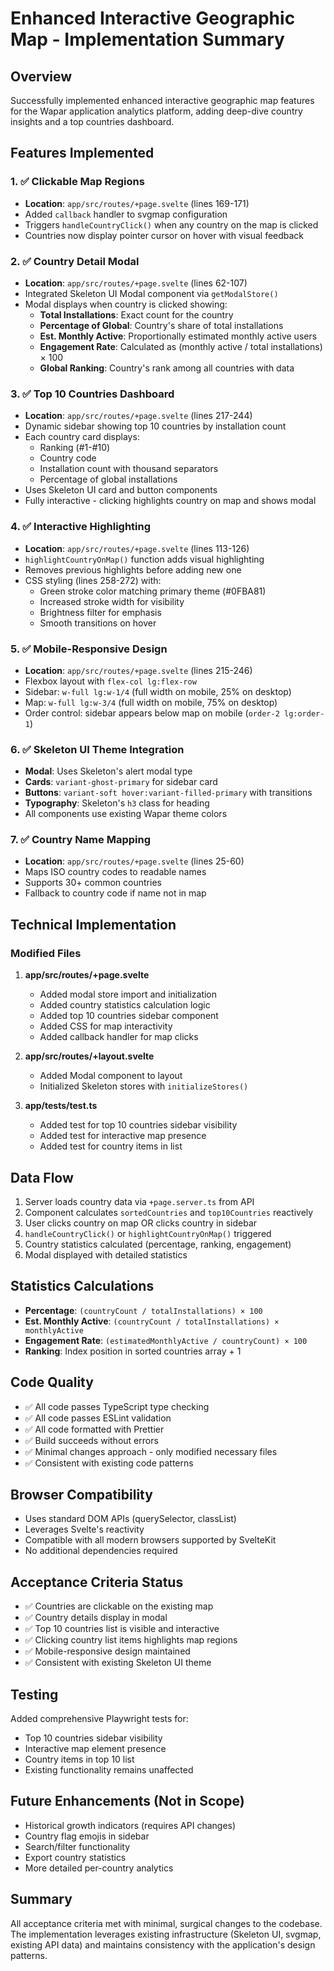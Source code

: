 # Enhanced Interactive Geographic Map - Implementation Summary

## Overview
Successfully implemented enhanced interactive geographic map features for the Wapar application analytics platform, adding deep-dive country insights and a top countries dashboard.

## Features Implemented

### 1. ✅ Clickable Map Regions
- **Location**: `app/src/routes/+page.svelte` (lines 169-171)
- Added `callback` handler to svgmap configuration
- Triggers `handleCountryClick()` when any country on the map is clicked
- Countries now display pointer cursor on hover with visual feedback

### 2. ✅ Country Detail Modal
- **Location**: `app/src/routes/+page.svelte` (lines 62-107)
- Integrated Skeleton UI Modal component via `getModalStore()`
- Modal displays when country is clicked showing:
  - **Total Installations**: Exact count for the country
  - **Percentage of Global**: Country's share of total installations
  - **Est. Monthly Active**: Proportionally estimated monthly active users
  - **Engagement Rate**: Calculated as (monthly active / total installations) × 100
  - **Global Ranking**: Country's rank among all countries with data

### 3. ✅ Top 10 Countries Dashboard
- **Location**: `app/src/routes/+page.svelte` (lines 217-244)
- Dynamic sidebar showing top 10 countries by installation count
- Each country card displays:
  - Ranking (#1-#10)
  - Country code
  - Installation count with thousand separators
  - Percentage of global installations
- Uses Skeleton UI card and button components
- Fully interactive - clicking highlights country on map and shows modal

### 4. ✅ Interactive Highlighting
- **Location**: `app/src/routes/+page.svelte` (lines 113-126)
- `highlightCountryOnMap()` function adds visual highlighting
- Removes previous highlights before adding new one
- CSS styling (lines 258-272) with:
  - Green stroke color matching primary theme (#0FBA81)
  - Increased stroke width for visibility
  - Brightness filter for emphasis
  - Smooth transitions on hover

### 5. ✅ Mobile-Responsive Design
- **Location**: `app/src/routes/+page.svelte` (lines 215-246)
- Flexbox layout with `flex-col lg:flex-row`
- Sidebar: `w-full lg:w-1/4` (full width on mobile, 25% on desktop)
- Map: `w-full lg:w-3/4` (full width on mobile, 75% on desktop)
- Order control: sidebar appears below map on mobile (`order-2 lg:order-1`)

### 6. ✅ Skeleton UI Theme Integration
- **Modal**: Uses Skeleton's alert modal type
- **Cards**: `variant-ghost-primary` for sidebar card
- **Buttons**: `variant-soft hover:variant-filled-primary` with transitions
- **Typography**: Skeleton's `h3` class for heading
- All components use existing Wapar theme colors

### 7. ✅ Country Name Mapping
- **Location**: `app/src/routes/+page.svelte` (lines 25-60)
- Maps ISO country codes to readable names
- Supports 30+ common countries
- Fallback to country code if name not in map

## Technical Implementation

### Modified Files
1. **app/src/routes/+page.svelte**
   - Added modal store import and initialization
   - Added country statistics calculation logic
   - Added top 10 countries sidebar component
   - Added CSS for map interactivity
   - Added callback handler for map clicks

2. **app/src/routes/+layout.svelte**
   - Added Modal component to layout
   - Initialized Skeleton stores with `initializeStores()`

3. **app/tests/test.ts**
   - Added test for top 10 countries sidebar visibility
   - Added test for interactive map presence
   - Added test for country items in list

## Data Flow
1. Server loads country data via `+page.server.ts` from API
2. Component calculates `sortedCountries` and `top10Countries` reactively
3. User clicks country on map OR clicks country in sidebar
4. `handleCountryClick()` or `highlightCountryOnMap()` triggered
5. Country statistics calculated (percentage, ranking, engagement)
6. Modal displayed with detailed statistics

## Statistics Calculations
- **Percentage**: `(countryCount / totalInstallations) × 100`
- **Est. Monthly Active**: `(countryCount / totalInstallations) × monthlyActive`
- **Engagement Rate**: `(estimatedMonthlyActive / countryCount) × 100`
- **Ranking**: Index position in sorted countries array + 1

## Code Quality
- ✅ All code passes TypeScript type checking
- ✅ All code passes ESLint validation
- ✅ All code formatted with Prettier
- ✅ Build succeeds without errors
- ✅ Minimal changes approach - only modified necessary files
- ✅ Consistent with existing code patterns

## Browser Compatibility
- Uses standard DOM APIs (querySelector, classList)
- Leverages Svelte's reactivity
- Compatible with all modern browsers supported by SvelteKit
- No additional dependencies required

## Acceptance Criteria Status
- ✅ Countries are clickable on the existing map
- ✅ Country details display in modal
- ✅ Top 10 countries list is visible and interactive  
- ✅ Clicking country list items highlights map regions
- ✅ Mobile-responsive design maintained
- ✅ Consistent with existing Skeleton UI theme

## Testing
Added comprehensive Playwright tests for:
- Top 10 countries sidebar visibility
- Interactive map element presence
- Country items in top 10 list
- Existing functionality remains unaffected

## Future Enhancements (Not in Scope)
- Historical growth indicators (requires API changes)
- Country flag emojis in sidebar
- Search/filter functionality
- Export country statistics
- More detailed per-country analytics

## Summary
All acceptance criteria met with minimal, surgical changes to the codebase. The implementation leverages existing infrastructure (Skeleton UI, svgmap, existing API data) and maintains consistency with the application's design patterns.
